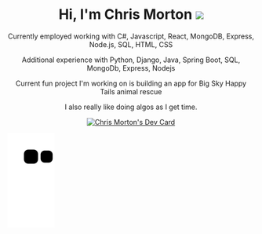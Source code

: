 <h1 align="center">Hi, I'm Chris Morton <img src="https://media.giphy.com/media/hvRJCLFzcasrR4ia7z/giphy.gif" width="35"></h1>
<p align="center">Currently employed working with C#, Javascript, React, MongoDB, Express, Node.js, SQL, HTML, CSS</p>
<p align="center">Additional experience with Python, Django, Java, Spring Boot, SQL, MongoDb, Express, Nodejs</p>

<p align="center">Current fun project I'm working on is building an app for Big Sky Happy Tails animal rescue</p>
<p align="center">I also really like doing algos as I get time.</p>
<p align="center">
<a href="https://app.daily.dev/Mortr0n"><img src="https://api.daily.dev/devcards/21cfad7c1e2a4162a5208a08af46b738.png?r=6ld" width="400" alt="Chris Morton's Dev Card"/></a> 
</p>  

<!--- Git Hub Snake Game from Grid --->
<img src="https://github.com/Mortr0n/Mortr0n/blob/output/github-contribution-grid-snake.svg" alt="Git Hub Snake Dark"/>
